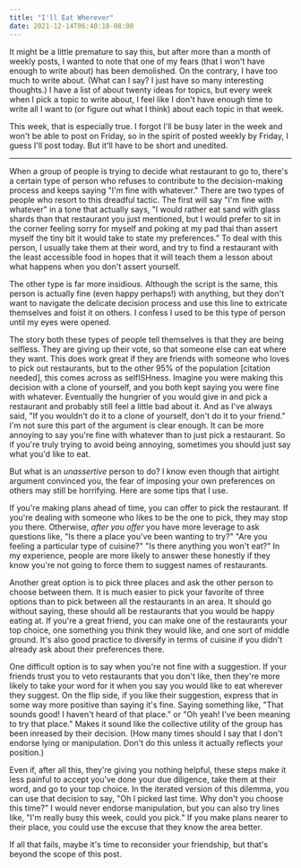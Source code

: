 ```yaml
---
title: "I'll Eat Wherever"
date: 2021-12-14T06:40:18-08:00
---
```


It might be a little premature to say this, but after more than a month of weekly posts, I wanted to note that one of my fears (that I won't have enough to write about) has been demolished.
On the contrary, I have too much to write about.
(What can I say?
I just have so many interesting thoughts.)
I have a list of about twenty ideas for topics, but every week when I pick a topic to write about, I feel like I don't have enough time to write all I want to (or figure out what I think) about each topic in that week.

This week, that is especially true.
I forgot I'll be busy later in the week and won't be able to post on Friday, so in the spirit of posted weekly by Friday, I guess I'll post today.
But it'll have to be short and unedited.

---

When a group of people is trying to decide what restaurant to go to, there's a certain type of person who refuses to contribute to the decision-making process and keeps saying "I'm fine with whatever."
There are two types of people who resort to this dreadful tactic.
The first will say "I'm fine with whatever" in a tone that actually says, "I would rather eat sand with glass shards than that restaurant you just mentioned, but I would prefer to sit in the corner feeling sorry for myself and poking at my pad thai than assert myself the tiny bit it would take to state my preferences."
To deal with this person, I usually take them at their word, and try to find a restaurant with the least accessible food in hopes that it will teach them a lesson about what happens when you don't assert yourself.

The other type is far more insidious. Although the script is the same, this person is actually fine (even happy perhaps!) with anything, but they don't want to navigate the delicate decision process and use this line to extricate themselves and foist it on others.
I confess I used to be this type of person until my eyes were opened.

The story both these types of people tell themselves is that they are being selfless.
They are giving up their vote, so that someone else can eat where they want.
This does work great if they are friends with someone who loves to pick out restaurants, but to the other 95% of the population [citation needed], this comes across as selfISHness.
Imagine you were making this decision with a clone of yourself, and you both kept saying you were fine with whatever.
Eventually the hungrier of you would give in and pick a restaurant and probably still feel a little bad about it.
And as I've always said, "If you wouldn't do it to a clone of yourself, don't do it to your friend."
I'm not sure this part of the argument is clear enough.
It can be more annoying to say you're fine with whatever than to just pick a restaurant.
So if you're truly trying to avoid being annoying, sometimes you should just say what you'd like to eat.

But what is an *unassertive* person to do?
I know even though that airtight argument convinced you, the fear of imposing your own preferences on others may still be horrifying.
Here are some tips that I use.

If you're making plans ahead of time, you can offer to pick the restaurant.
If you're dealing with someone who likes to be the one to pick, they may stop you there.
Otherwise, *after you offer* you have more leverage to ask questions like,
"Is there a place you've been wanting to try?"
"Are you feeling a particular type of cuisine?"
"Is there anything you won't eat?"
In my experience, people are more likely to answer these honestly if they know you're not going to force them to suggest names of restaurants.

Another great option is to pick three places and ask the other person to choose between them.
It is much easier to pick your favorite of three options than to pick between all the restaurants in an area.
It should go without saying, these should all be restaurants that you would be happy eating at.
If you're a great friend, you can make one of the restaurants your top choice, one something you think they would like, and one sort of middle ground.
It's also good practice to diversify in terms of cuisine if you didn't already ask about their preferences there.

One difficult option is to say when you're not fine with a suggestion. If your friends trust you to veto restaurants that you don't like, then they're more likely to take your word for it when you say you would like to eat wherever they suggest.
On the flip side, if you like their suggestion, express that in some way more positive than saying it's fine.
Saying something like, "That sounds good! I haven't heard of that place." or "Oh yeah! I've been meaning to try that place." Makes it sound like the collective utility of the group has been inreased by their decision. (How many times should I say that I don't endorse lying or manipulation.
Don't do this unless it actually reflects your position.)

Even if, after all this, they're giving you nothing helpful, these steps make it less painful to accept you've done your due diligence, take them at their word, and go to your top choice. 
In the iterated version of this dilemma, you can use that decision to say, "Oh I picked last time. Why don't you choose this time?"
I would never endorse manipulation, but you can also try lines like,
"I'm really busy this week, could you pick."
If you make plans nearer to their place, you could use the excuse that they know the area better.

If all that fails, maybe it's time to reconsider your friendship, but that's beyond the scope of this post.
